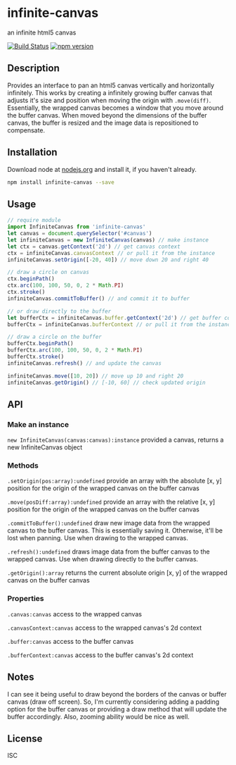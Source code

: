 # infinite-canvas

an infinite html5 canvas

[![Build Status](https://travis-ci.org/willhoag/infinite-canvas.svg)](https://travis-ci.org/willhoag/infinite-canvas)
[![npm version](https://badge.fury.io/js/infinite-canvas.svg)](http://badge.fury.io/js/infinite-canvas)

## Description
Provides an interface to pan an html5 canvas vertically and horizontally infinitely. This works by creating a infinitely growing buffer canvas that adjusts it's size and position when moving the origin with `.move(diff)`. Essentially, the wrapped canvas becomes a window that you move around the buffer canvas. When moved beyond the dimensions of the buffer canvas, the buffer is resized and the image data is repositioned to compensate.

## Installation

Download node at [nodejs.org](http://nodejs.org) and install it, if you haven't already.

```sh
npm install infinite-canvas --save
```

## Usage

```js
// require module
import InfiniteCanvas from 'infinite-canvas'
let canvas = document.querySelector('#canvas')
let infiniteCanvas = new InfiniteCanvas(canvas) // make instance
let ctx = canvas.getContext('2d') // get canvas context
ctx = infiniteCanvas.canvasContext // or pull it from the instance
infiniteCanvas.setOrigin([-20, 40]) // move down 20 and right 40

// draw a circle on canvas
ctx.beginPath()
ctx.arc(100, 100, 50, 0, 2 * Math.PI)
ctx.stroke()
infiniteCanvas.commitToBuffer() // and commit it to buffer

// or draw directly to the buffer
let bufferCtx = infiniteCanvas.buffer.getContext('2d') // get buffer context
bufferCtx = infiniteCanvas.bufferContext // or pull it from the instance

// draw a circle on the buffer
bufferCtx.beginPath()
bufferCtx.arc(100, 100, 50, 0, 2 * Math.PI)
bufferCtx.stroke()
infiniteCanvas.refresh() // and update the canvas

infiniteCanvas.move([10, 20]) // move up 10 and right 20
infiniteCanvas.getOrigin() // [-10, 60] // check updated origin
```

## API

### Make an instance

`new InfiniteCanvas(canvas:canvas):instance` provided a canvas, returns a new InfiniteCanvas object

### Methods

`.setOrigin(pos:array):undefined` provide an array with the absolute [x, y] position for the origin of the wrapped canvas on the buffer canvas

`.move(posDiff:array):undefined` provide an array with the relative [x, y] position for the origin of the wrapped canvas on the buffer canvas

`.commitToBuffer():undefined` draw new image data from the wrapped canvas to the buffer canvas. This is essentially saving it. Otherwise, it'll be lost when panning. Use when drawing to the wrapped canvas.

`.refresh():undefined` draws image data from the buffer canvas to the wrapped canvas. Use when drawing directly to the buffer canvas.

`.getOrigin():array` returns the current absolute origin [x, y] of the wrapped canvas on the buffer canvas

### Properties

`.canvas:canvas` access to the wrapped canvas

`.canvasContext:canvas` access to the wrapped canvas's 2d context

`.buffer:canvas` access to the buffer canvas

`.bufferContext:canvas` access to the buffer canvas's 2d context

## Notes
I can see it being useful to draw beyond the borders of the canvas or buffer canvas (draw off screen). So, I'm currently considering adding a padding option for the buffer canvas or providing a draw method that will update the buffer accordingly. Also, zooming ability would be nice as well.

## License

ISC
